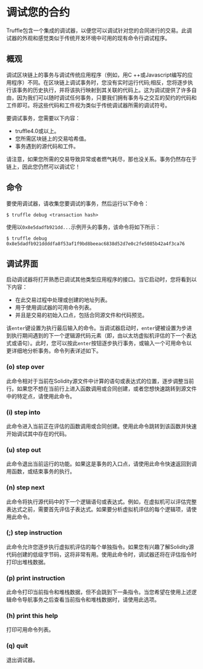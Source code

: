# 调试您的合约

Truffle包含一个集成的调试器，以便您可以调试针对您的合同进行的交易。此调试器的外观和感觉类似于传统开发环境中可用的现有命令行调试程序。

## 概观

调试区块链上的事务与调试传统应用程序（例如，用C ++或Javascript编写的应用程序）不同。在区块链上调试事务时，您没有实时运行代码;相反，您将逐步执行该事务的历史执行，并将该执行映射到其关联的代码上。这为调试提供了许多自由，因为我们可以随时调试任何事务，只要我们拥有事务与之交互的契约的代码和工件即可。将这些代码和工件视为类似于传统调试器所需的调试符号。

要调试事务，您需要以下内容：

* truffle4.0或以上。
* 您所需区块链上的交易哈希值。
* 事务遇到的源代码和工件。

请注意，如果您所需的交易导致异常或者燃气耗尽，那也没关系。事务仍然存在于链上，因此您仍然可以调试它！

## 命令

要使用调试器，请收集您要调试的事务，然后运行以下命令：

```
$ truffle debug <transaction hash>
```

使用以`0x8e5dadfb921dd...`示例开头的事务，该命令将如下所示：

```
$ truffle debug 0x8e5dadfb921ddddfa8f53af1f9bd8beeac6838d52d7e0c2fe5085b42a4f3ca76
```

## 调试界面

启动调试器将打开熟悉已调试其他类型应用程序的接口。当它启动时，您将看到以下内容：

* 在此交易过程中处理或创建的地址列表。
* 用于使用调试器的可用命令列表。
* 并且是交易的初始入口点，包括合同源文件和代码预览。

该`enter`键设置为执行最后输入的命令。当调试器启动时，`enter`键被设置为步进到执行期间遇到的下一个逻辑源代码元素（即，由以太坊虚拟机评估的下一个表达式或语句）。此时，您可以按此`enter`按钮逐步执行事务，或输入一个可用命令以更详细地分析事务。命令列表详述如下。

### \(o\) step over

此命令相对于当前在Solidity源文件中计算的语句或表达式的位置，逐步调整当前行。如果您不想在当前行上进入函数调用或合同创建，或者您想快速跳转到源文件中的特定点，请使用此命令。

### \(i\) step into

此命令进入当前正在评估的函数调用或合同创建。使用此命令跳转到该函数并快速开始调试其中存在的代码。

### \(u\) step out

此命令退出当前运行的功能。如果这是事务的入口点，请使用此命令快速返回到调用函数，或结束事务的执行。

### \(n\) step next

此命令将执行源代码中的下一个逻辑语句或表达式。例如，在虚拟机可以评估完整表达式之前，需要首先评估子表达式。如果要分析虚拟机评估的每个逻辑项，请使用此命令。

### \(;\) step instruction

此命令允许您逐步执行虚拟机评估的每个单独指令。如果您有兴趣了解Solidity源代码创建的低级字节码，这将非常有用。使用此命令时，调试器还将在评估指令时打印出堆栈数据。

### \(p\) print instruction

此命令打印当前指令和堆栈数据，但不会跳到下一条指令。当您希望在使用上述逻辑命令导航事务之后查看当前指令和堆栈数据时，请使用此选项。

### \(h\) print this help

打印可用命令列表。

### \(q\) quit

退出调试器。

